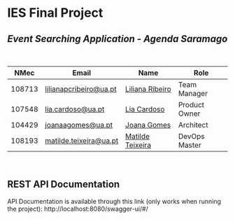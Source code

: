 # **IES Final Project**

## *Event Searching Application - Agenda Saramago*
<br>

| NMec   | Email                  | Name                                             | Role          |
|--------|------------------------|--------------------------------------------------| ------------- |
| 108713 | lilianapcribeiro@ua.pt | [Liliana Ribeiro](https://github.com/lilikas11)  | Team Manager  |
| 107548 | lia.cardoso@ua.pt      | [Lia Cardoso](https://github.com/liacr301)       | Product Owner |
| 104429 | joanaagomes@ua.pt      | [Joana Gomes ](https://github.com/joanaagomesua) | Architect     |
| 108193 | matilde.teixeira@ua.pt | [Matilde Teixeira](https://github.com/matildetex)| DevOps Master |

<br>

## REST API Documentation
API Documentation is available through this link (only works when running the project):
http://localhost:8080/swagger-ui/#/



